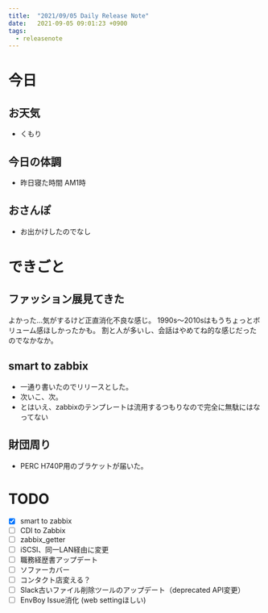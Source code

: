 ```yaml
---
title:  "2021/09/05 Daily Release Note"
date:   2021-09-05 09:01:23 +0900
tags:
  - releasenote
---
```

# 今日

## お天気

* くもり

## 今日の体調

* 昨日寝た時間 AM1時

## おさんぽ

* お出かけしたのでなし

# できごと

## ファッション展見てきた

よかった…気がするけど正直消化不良な感じ。 1990s〜2010sはもうちょっとボリューム感ほしかったかも。
割と人が多いし、会話はやめてね的な感じだったのでなかなか。

## smart to zabbix

* 一通り書いたのでリリースとした。
* 次いこ、次。
* とはいえ、zabbixのテンプレートは流用するつもりなので完全に無駄にはなってない

## 財団周り

* PERC H740P用のブラケットが届いた。

# TODO 

- [x] smart to zabbix
- [ ] CDI to Zabbix
- [ ] zabbix_getter
- [ ] iSCSI、同一LAN経由に変更
- [ ] 職務経歴書アップデート
- [ ] ソファーカバー
- [ ] コンタクト店変える？
- [ ] Slack古いファイル削除ツールのアップデート（deprecated API変更）
- [ ] EnvBoy Issue消化 (web settingほしい)
